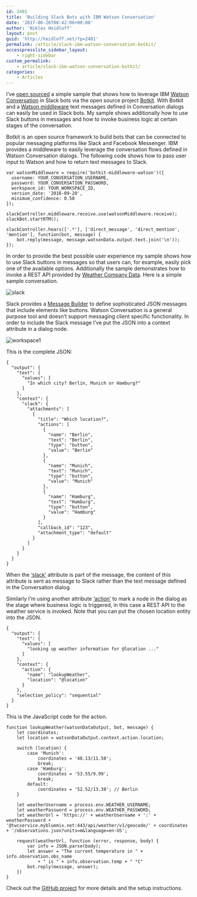 ```yaml
---
id: 2401
title: 'Building Slack Bots with IBM Watson Conversation'
date: '2017-06-26T08:42:06+00:00'
author: 'Niklas Heidloff'
layout: post
guid: 'http://heidloff.net/?p=2401'
permalink: /article/slack-ibm-watson-conversation-botkit/
accesspresslite_sidebar_layout:
    - right-sidebar
custom_permalink:
    - article/slack-ibm-watson-conversation-botkit/
categories:
    - Articles
---
```


I’ve [open sourced](https://github.com/nheidloff/slack-watson-bot) a simple sample that shows how to leverage IBM [Watson Conversation](https://www.ibm.com/watson/developercloud/conversation.html) in Slack bots via the open source project [Botkit](https://github.com/howdyai/botkit). With Botkit and a [Watson middleware](https://github.com/watson-developer-cloud/botkit-middleware) text messages defined in Conversation dialogs can easily be used in Slack bots. My sample shows additionally how to use Slack buttons in messages and how to invoke business logic at certain stages of the conversation.

Botkit is an open source framework to build bots that can be connected to popular messaging platforms like Slack and Facebook Messenger. IBM provides a middleware to easily leverage the conversation flows defined in Watson Conversation dialogs. The following code shows how to pass user input to Watson and how to return text messages to Slack.

```
var watsonMiddleware = require('botkit-middleware-watson')({
  username: YOUR_CONVERSATION_USERNAME,
  password: YOUR_CONVERSATION_PASSWORD,
  workspace_id: YOUR_WORKSPACE_ID,
  version_date: '2016-09-20',
  minimum_confidence: 0.50
});

slackController.middleware.receive.use(watsonMiddleware.receive);
slackBot.startRTM();

slackController.hears(['.*'], ['direct_message', 'direct_mention', 'mention'], function(bot, message) {
    bot.reply(message, message.watsonData.output.text.join('\n'));
});
```

In order to provide the best possible user experience my sample shows how to use Slack buttons in messages so that users can, for example, easily pick one of the available options. Additionally the sample demonstrates how to invoke a REST API provided by [Weather Company Data](https://console.bluemix.net/catalog/services/weather-company-data). Here is a simple sample conversation.

![slack](http://heidloff.net/wp-content/uploads/2017/06/slack.png)

Slack provides a [Message Builder](https://api.slack.com/docs/messages/builder) to define sophisticated JSON messages that include elements like buttons. Watson Conversation is a general purpose tool and doesn’t support messaging client specific functionality. In order to include the Slack message I’ve put the JSON into a context attribute in a dialog node.

![workspace1](http://heidloff.net/wp-content/uploads/2017/06/workspace1.png)

This is the complete JSON:

```
{
  "output": {
    "text": {
      "values": [
        "In which city? Berlin, Munich or Hamburg?"
      ]
    },
    "context": {
      "slack": {
        "attachments": [
          {
            "title": "Which location?",
            "actions": [
              {
                "name": "Berlin",
                "text": "Berlin",
                "type": "button",
                "value": "Berlin"
              },
              {
                "name": "Munich",
                "text": "Munich",
                "type": "button",
                "value": "Munich"
              },
              {
                "name": "Hamburg",
                "text": "Hamburg",
                "type": "button",
                "value": "Hamburg"
              }
            ],
            "callback_id": "123",
            "attachment_type": "default"
          }
        ]
      }
    }
  }
}
```

When the [‘slack’](https://github.com/nheidloff/slack-watson-bot/blob/master/watson-slack.js#L114-L116) attribute is part of the message, the content of this attribute is sent as message to Slack rather than the text message defined in the Conversation dialog.

Similarly I’m using another attribute [‘action’](https://github.com/nheidloff/slack-watson-bot/blob/master/watson-slack.js#L67-L92) to mark a node in the dialog as the stage where business logic is triggered, in this case a REST API to the weather service is invoked. Note that you can put the chosen location entity into the JSON.

```
{
  "output": {
    "text": {
      "values": [
        "looking up weather information for @location ..."
      ]
    },
    "context": {
      "action": {
        "name": "lookupWeather",
        "location": "@location"
      }
    },
    "selection_policy": "sequential"
  }
}
```

This is the JavaScript code for the action.

```
function lookupWeather(watsonDataOutput, bot, message) {
    let coordinates;
    let location = watsonDataOutput.context.action.location;

    switch (location) {
        case 'Munich':
            coordinates = '48.13/11.58';
            break;
        case 'Hamburg':
            coordinates = '53.55/9.99';
            break;
        default:
            coordinates = '52.52/13.38'; // Berlin
    }

    let weatherUsername = process.env.WEATHER_USERNAME;
    let weatherPassword = process.env.WEATHER_PASSWORD;
    let weatherUrl = 'https://' + weatherUsername + ':' + weatherPassword + '@twcservice.mybluemix.net:443/api/weather/v1/geocode/' + coordinates + '/observations.json?units=m&language=en-US';

    request(weatherUrl, function (error, response, body) {
        var info = JSON.parse(body);
        let answer = "The current temperature in " + info.observation.obs_name
            + " is " + info.observation.temp + " °C"
        bot.reply(message, answer);
    })
}
```

Check out the [GitHub project](https://github.com/nheidloff/slack-watson-bot) for more details and the setup instructions.